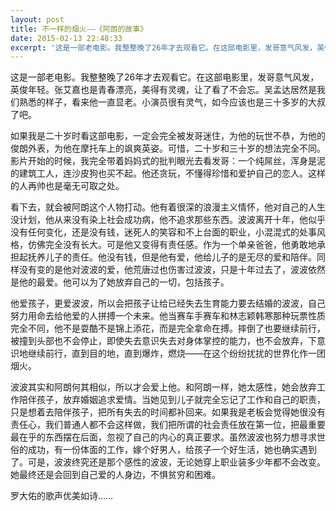 ```yaml
---
layout: post
title: 不一样的烟火——《阿朗的故事》
date: 2015-02-13 22:48:33
excerpt: '这是一部老电影。我整整晚了26年才去观看它。在这部电影里，发哥意气风发，英俊年轻。张艾嘉也是青春漂亮，美得有灵魂，让了看了不会忘。吴孟达居然是我们熟悉的样子，看来他一直显老。小演员很有灵气，如今应该也'
---
```




这是一部老电影。我整整晚了26年才去观看它。在这部电影里，发哥意气风发，英俊年轻。张艾嘉也是青春漂亮，美得有灵魂，让了看了不会忘。吴孟达居然是我们熟悉的样子，看来他一直显老。小演员很有灵气，如今应该也是三十多岁的大叔了吧。

如果我是二十岁时看这部电影，一定会完全被发哥迷住，为他的玩世不恭，为他的俊朗外表，为他在摩托车上的飒爽英姿。可惜，二十岁和三十岁的想法完全不同。影片开始的时候，我完全带着妈妈式的批判眼光去看发哥：一个纯屌丝，浑身是泥的建筑工人，连沙皮狗也买不起。他还贪玩，不懂得珍惜和爱护自己的恋人。这样的人再帅也是毫无可取之处。

看下去，就会被阿朗这个人物打动。他有着很深的浪漫主义情怀，他对自己的人生没计划，他从来没有染上社会成功病，他不追求那些东西。波波离开十年，他似乎没有任何变化，还是没有钱，迷死人的笑容和不上台面的职业，小混混式的处事风格，仿佛完全没有长大。可是他又变得有责任感。作为一个单亲爸爸，他勇敢地承担起抚养儿子的责任。他没有钱，但是他有爱，他给儿子的是无尽的爱和陪伴。同样没有变的是他对波波的爱，他荒唐过也伤害过波波，只是十年过去了，波波依然是他的最爱。他可以为了她放弃自己的一切，包括孩子。
 

他爱孩子，更爱波波，所以会把孩子让给已经失去生育能力要去结婚的波波，自己努力用命去给他爱的人拼搏一个未来。他当赛车手赛车和林志颖韩寒那种玩票性质完全不同，他不是耍酷不是锦上添花，而是完全拿命在搏。摔倒了也要继续前行，被撞到头部也不会停止，即使失去意识失去对身体掌控的能力，也不会放弃，下意识地继续前行，直到目的地，直到爆炸，燃烧——在这个纷纷扰扰的世界化作一团烟火。
 

波波其实和阿朗何其相似，所以才会爱上他。和阿朗一样，她太感性，她会放弃工作陪伴孩子，放弃婚姻追求爱情。当她见到儿子就完全忘记了工作和自己的职责，只是想着去陪伴孩子，把所有失去的时间都补回来。如果我是老板会觉得她很没有责任心，我们普通人都不会这样做，我们把所谓的社会责任放在第一位，把最重要最在乎的东西摆在后面，忽视了自己的内心的真正要求。虽然波波也努力想寻求世俗的成功，有一份体面的工作，嫁个好男人，给孩子一个好生活，她也确实遇到了。可是，波波终究还是那个感性的波波，无论她穿上职业装多少年都不会改变。她最终还是会回到自己爱的人身边，不惧贫穷和困难。
 
罗大佑的歌声优美如诗……


